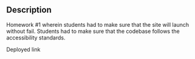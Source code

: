 ## Description
Homework #1 wherein students had to make sure that the site will launch without fail. Students had to make sure that the codebase follows the accessibility standards. 


Deployed link